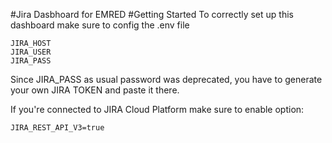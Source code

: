 #Jira Dasbhoard for EMRED
#Getting Started
To correctly set up this dashboard make sure to config the .env file
```
JIRA_HOST
JIRA_USER
JIRA_PASS
```
Since JIRA_PASS as usual password was deprecated, you have to generate your own JIRA TOKEN and paste it there.

If you're connected to JIRA Cloud Platform make sure to enable option:
```
JIRA_REST_API_V3=true
```

